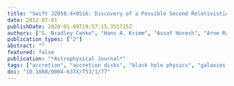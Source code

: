 ```yaml
---
title: "Swift J2058.4+0516: Discovery of a Possible Second Relativistic Tidal Disruption Flare?"
date: 2012-07-01
publishDate: 2020-01-09T19:57:15.351715Z
authors: ["S. Bradley Cenko", "Hans A. Krimm", "Assaf Horesh", "Arne Rau", "Dale A. Frail", "Jamie A. Kennea", "Andrew J. Levan", "Stephen T. Holland", "Nathaniel R. Butler", "Robert M. Quimby", "Joshua S. Bloom", "Alexei V. Filippenko", "Avishay Gal-Yam", "Jochen Greiner", "S. R. Kulkarni", "Eran O. Ofek", "Felipe Olivares E.", "Patricia Schady", "Jeffrey M. Silverman", "Nial R. Tanvir", "Dong Xu"]
publication_types: ["2"]
abstract: ""
featured: false
publication: "*Astrophysical Journal*"
tags: ["accretion", "accretion disks", "black hole physics", "galaxies: nuclei", "X-rays: bursts", "X-rays: individual: Sw J1644+57", "Astrophysics - High Energy Astrophysical Phenomena"]
doi: "10.1088/0004-637X/753/1/77"
---
```


